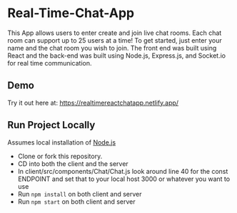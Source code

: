 # Real-Time-Chat-App
This App allows users to enter create and join live chat rooms.  Each chat room can support up to 25 users at a time!  To get started, just enter your name and the chat room you wish to join.  The front end was built using React and the back-end was built using Node.js, Express.js, and Socket.io for real time communication. 

## Demo
Try it out here at: https://realtimereactchatapp.netlify.app/

## Run Project Locally
Assumes local installation of [Node.js](https://nodejs.org)
* Clone or fork this repository.
* CD into both the client and the server
* In client/src/components/Chat/Chat.js look around line 40 for the const ENDPOINT and set that to your local host 3000 or whatever you want to use
* Run `npm install` on both client and server
* Run `npm start` on both client and server
